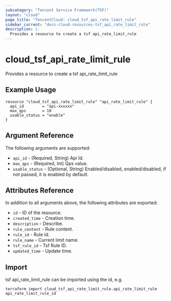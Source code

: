 ```yaml
---
subcategory: "Tencent Service Framework(TSF)"
layout: "cloud"
page_title: "TencentCloud: cloud_tsf_api_rate_limit_rule"
sidebar_current: "docs-cloud-resources-tsf_api_rate_limit_rule"
description: |-
  Provides a resource to create a tsf api_rate_limit_rule
---
```


# cloud_tsf_api_rate_limit_rule

Provides a resource to create a tsf api_rate_limit_rule

## Example Usage

```hcl
resource "cloud_tsf_api_rate_limit_rule" "api_rate_limit_rule" {
  api_id        = "api-xxxxxx"
  max_qps       = 10
  usable_status = "enable"
}
```

## Argument Reference

The following arguments are supported:

* `api_id` - (Required, String) Api Id.
* `max_qps` - (Required, Int) Qps value.
* `usable_status` - (Optional, String) Enabled/disabled, enabled/disabled, if not passed, it is enabled by default.

## Attributes Reference

In addition to all arguments above, the following attributes are exported:

* `id` - ID of the resource.
* `created_time` - Creation time.
* `description` - Describe.
* `rule_content` - Rule content.
* `rule_id` - Rule Id.
* `rule_name` - Current limit name.
* `tsf_rule_id` - Tsf Rule ID.
* `updated_time` - Update time.


## Import

tsf api_rate_limit_rule can be imported using the id, e.g.

```
terraform import cloud_tsf_api_rate_limit_rule.api_rate_limit_rule api_rate_limit_rule_id
```

